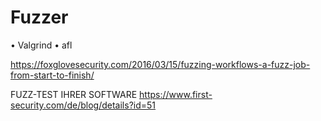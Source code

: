 # Fuzzer

• Valgrind
• afl

https://foxglovesecurity.com/2016/03/15/fuzzing-workflows-a-fuzz-job-from-start-to-finish/

FUZZ-TEST IHRER SOFTWARE
https://www.first-security.com/de/blog/details?id=51
